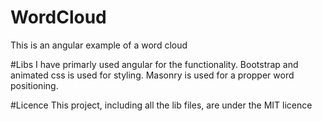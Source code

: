 # WordCloud
This is an angular example of a word cloud

#Libs
I have primarly used angular for the functionality. 
Bootstrap and animated css is used for styling.
Masonry is used for a propper word positioning.

#Licence
This project, including all the lib files, are under the MIT licence

